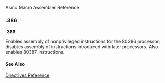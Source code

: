 Asmc Macro Assembler Reference

### .386

**.386**

Enables assembly of nonprivileged instructions for the 80386 processor; disables assembly of instructions introduced with later processors. Also enables 80387 instructions.

#### See Also

[Directives Reference](readme.md)